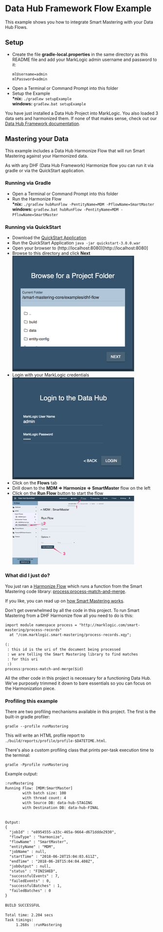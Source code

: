 # Data Hub Framework Flow Example

This example shows you how to integrate Smart Mastering with your Data Hub Flows.

## Setup

- Create the file **gradle-local.properties** in the same directory as this README file and add your MarkLogic admin username and password to it:
  ```
  mlUsername=admin
  mlPassword=admin
  ```
- Open a Terminal or Command Prompt into this folder
- Setup the Example  
  **\*nix:** `./gradlew setupExample`  
  **windows:** `gradlew.bat setupExample`  

You have just installed a Data Hub Project into MarkLogic. You also loaded 3 data sets and harmonized them. If none of that makes sense, check out our [Data Hub Framework documentation](https://marklogic.github.io/marklogic-data-hub/).

## Mastering your Data

This example includes a Data Hub Harmonize Flow that will run Smart Mastering against your Harmonized data.

As with any DHF (Data Hub Framework) Harmonize flow you can run it via gradle or via the QuickStart application.

### Running via Gradle

- Open a Terminal or Command Prompt into this folder
- Run the Harmonize Flow  
  **\*nix:** `./gradlew hubRunFlow -PentityName=MDM -PflowName=SmartMaster`  
  **windows:** `gradlew.bat hubRunFlow -PentityName=MDM -PflowName=SmartMaster`  

### Running via QuickStart

- Download the [QuickStart Application](https://github.com/marklogic/marklogic-data-hub/releases)
- Run the QuickStart Application
  `java -jar quickstart-3.0.0.war`
- Open your browser to (http://localhost:8080)[http://localhost:8080]
- Browse to this directory and click **Next**  
  <img src=".images/browse-to-folder.png" width="400px"></img>
- Login with your MarkLogic credentials  
  <img src=".images/login.png" width="400px"></img>
- Click on the **Flows** tab  
- Drill down to the **MDM => Harmonize => SmartMaster** flow on the left  
- Click on the **Run Flow** button to start the flow  
  <img src=".images/run-flow.png" width="400px"></img>

### What did I just do?

You just ran a [Harmonize Flow](https://marklogic.github.io/marklogic-data-hub/understanding/how-it-works/#harmonize-flows) which runs a function from the Smart Mastering code library: [process:process-match-and-merge](https://github.com/marklogic-community/smart-mastering-core/blob/master/src/main/ml-modules/com.marklogic.smart-mastering/process-records.xqy#L10).

If you like, you can read up on [how Smart Mastering works](https://marklogic-community.github.io/smart-mastering-core/how-does-it-work/).

Don't get overwhelmed by all the code in this project. To run Smart Mastering from a DHF Harmonize flow all you need to do is this:

```xquery
import module namespace process = "http://marklogic.com/smart-mastering/process-records"
  at "/com.marklogic.smart-mastering/process-records.xqy";

(:
 : this id is the uri of the document being processed
 : we are telling the Smart Mastering library to find matches
 : for this uri
 :)
process:process-match-and-merge($id)
```

All the other code in this project is necessary for a functioning Data Hub. We've purposely trimmed it down to bare essentials so you can focus on the Harmonization piece.

### Profiling this example

There are two profiling mechanisms available in this project. The first is the
built-in gradle profiler:

```
gradle --profile runMastering
```

This will write an HTML profile report to 
`./build/reports/profile/profile-$DATETIME.html`.

There's also a custom profiling class that prints per-task execution time to
the terminal:

```
gradle -Pprofile runMastering
```

Example output:

```
:runMastering
Running Flow: [MDM:SmartMaster]
        with batch size: 100
        with thread count: 4
        with Source DB: data-hub-STAGING
        with Destination DB: data-hub-FINAL


Output:
{
  "jobId" : "e8954555-a33c-465a-9664-d671ddde2930",
  "flowType" : "harmonize",
  "flowName" : "SmartMaster",
  "entityName" : "MDM",
  "jobName" : null,
  "startTime" : "2018-06-28T15:04:03.611Z",
  "endTime" : "2018-06-28T15:04:04.408Z",
  "jobOutput" : null,
  "status" : "FINISHED",
  "successfulEvents" : 7,
  "failedEvents" : 0,
  "successfulBatches" : 1,
  "failedBatches" : 0
}

BUILD SUCCESSFUL

Total time: 2.204 secs
Task timings:
     1.268s  :runMastering
```
